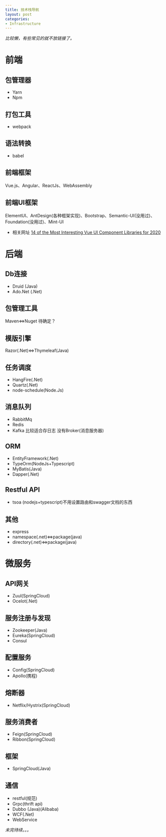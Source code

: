 ```yaml
---
title: 技术栈导航
layout: post
categories:
- Infrastructure
---
```


*比较懒，有些常见的就不放链接了。*
# 前端
## 包管理器
* Yarn
* Npm

## 打包工具
* webpack

## 语法转换
* babel

## 前端框架
Vue.js、Angular、ReactJs、WebAssembly
## 前端UI框架
ElementUI、AntDesign(各种框架实现)、Bootstrap、Semantic-UI(没用过)、Foundation(没用过)、Mint-UI

* 相关网址
[14 of the Most Interesting Vue UI Component Libraries for 2020](https://www.codeinwp.com/blog/vue-ui-component-libraries/)

# 后端
## Db连接
* Druid (Java)
* Ado.Net (.Net)

## 包管理工具
Maven<=>Nuget 待确定？
## 模版引擎
Razor(.Net)<=>Thymeleaf(Java)

## 任务调度
* HangFire(.Net)
* Quartz(.Net)
* node-schedule(Node.Js)

## 消息队列
* RabbitMq
* Redis
* Kafka 比较适合存日志 没有Broker(消息服务器)

## ORM
* EntityFramework(.Net)
* TypeOrm(NodeJs+Typescript)
* MyBatis(Java)
* Dapper(.Net)

## Restful API
* tsoa (nodejs+typescript)不用设置路由和swagger文档的东西

## 其他
* express 
* namespace(.net)<=>package(java)
* directory(.net)<=>package(java)

# 微服务
## API网关
* Zuul(SpringCloud)
* Ocelot(.Net)

## 服务注册与发现
* Zookeeper(Java)
* Eureka(SpringCloud)
* Consul

## 配置服务
* Config(SpringCloud)
* Apollo(携程)

## 熔断器
* Netflix/Hystrix(SpringCloud)

## 服务消费者
* Feign(SpringCloud)
* Ribbon(SpringCloud)

## 框架
* SpringCloud(Java)

## 通信
* restful(规范)
* Grpc(thrift api)
* Dubbo (Java)(Alibaba)
* WCF(.Net)
* WebService

*未完待续。。。*